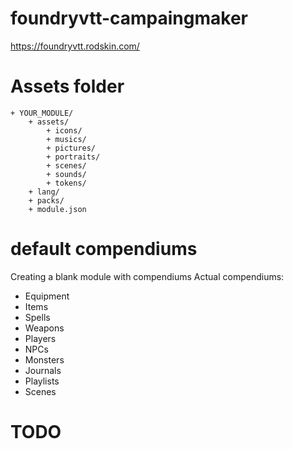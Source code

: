 # foundryvtt-campaingmaker
https://foundryvtt.rodskin.com/

# Assets folder
```
+ YOUR_MODULE/
    + assets/
        + icons/
        + musics/
        + pictures/
        + portraits/
        + scenes/
        + sounds/
        + tokens/
    + lang/
    + packs/
    + module.json
```

# default compendiums
Creating a blank module with compendiums
Actual compendiums:
- Equipment
- Items
- Spells
- Weapons
- Players
- NPCs
- Monsters
- Journals
- Playlists
- Scenes

# TODO
